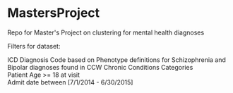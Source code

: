 # MastersProject
Repo for Master's Project on clustering for mental health diagnoses

Filters for dataset:

ICD Diagnosis Code based on Phenotype definitions for Schizophrenia and Bipolar diagnoses found in CCW Chronic Conditions Categories   
Patient Age >= 18 at visit  
Admit date between [7/1/2014 - 6/30/2015]  
